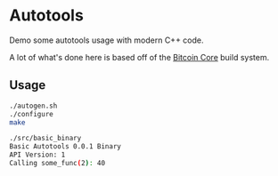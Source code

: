 # Autotools

Demo some autotools usage with modern C++ code.

A lot of what's done here is based off of the [Bitcoin Core](https://github.com/bitcoin/bitcoin) build system.

## Usage

```bash
./autogen.sh
./configure
make

./src/basic_binary
Basic Autotools 0.0.1 Binary
API Version: 1
Calling some_func(2): 40
```
